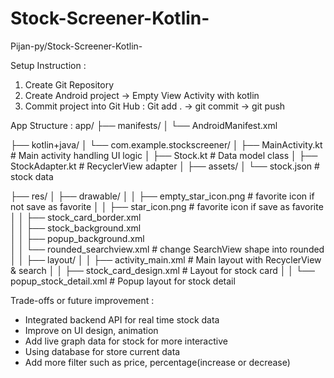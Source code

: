 # Stock-Screener-Kotlin-
Pijan-py/Stock-Screener-Kotlin-

Setup Instruction : 
1. Create Git Repository 
2. Create Android project -> Empty View Activity with kotlin
3. Commit project into Git Hub : Git add . -> git commit -> git push

App Structure :
app/
├── manifests/
│   └── AndroidManifest.xml

├── kotlin+java/
│   └── com.example.stockscreener/
│       ├── MainActivity.kt           # Main activity handling UI logic
│       ├── Stock.kt                  # Data model class
│       ├── StockAdapter.kt           # RecyclerView adapter
│
├── assets/
│   └── stock.json                    # stock data

├── res/
│   ├── drawable/ 
│   │   ├── empty_star_icon.png      # favorite icon if not save as favorite
│   │   ├── star_icon.png			   # favorite icon if save as favorite
│   │   ├── stock_card_border.xml    
│   │   ├── stock_background.xml     
│   │   ├── popup_background.xml     
│   │   └── rounded_searchview.xml   # change SearchView shape into rounded
│
│   ├── layout/
│   │   ├── activity_main.xml         # Main layout with RecyclerView & search
│   │   ├── stock_card_design.xml     # Layout for stock card
│   │   └── popup_stock_detail.xml    # Popup layout for stock detail


Trade-offs or future improvement :
- Integrated backend API for real time stock data
- Improve on UI design, animation
- Add live graph data for stock for more interactive 
- Using database for store current data 
- Add more filter such as price, percentage(increase or decrease)

